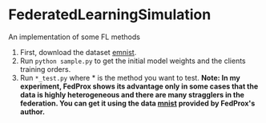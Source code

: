 # FederatedLearningSimulation
An implementation of some FL methods

1. First, download the dataset [emnist](https://storage.googleapis.com/tff-datasets-public/fed_emnist_digitsonly.tar.bz2).
2. Run `python sample.py` to get the initial model weights and the clients training orders.
3. Run `*_test.py` where * is the method you want to test.
**Note: In my experiment, FedProx shows its advantage only in some cases that the data is highly heterogeneous and there are many stragglers in the federation. You can get it using the data [mnist](https://github.com/litian96/FedProx/tree/master/data/mnist) provided by FedProx's author.**